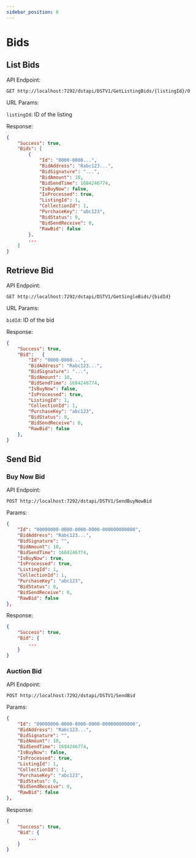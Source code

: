 ```yaml
---
sidebar_position: 8
---
```


# Bids

## List Bids


API Endpoint:

```
GET http://localhost:7292/dstapi/DSTV1/GetListingBids/{listingId}/0
```

URL Params:

`listingId`: ID of the listing


Response:
```json
{
    "Success": true,
    "Bids": [
        {
            "Id": "0000-0000...",
            "BidAddress": "Rabc123...",
            "BidSignature": "...",
            "BidAmount": 10,
            "BidSendTime": 1684246774,
            "IsBuyNow": false,
            "IsProcessed": true,
            "ListingId": 1,
            "CollectionId": 1,
            "PurchaseKey": "abc123",
            "BidStatus": 0,
            "BidSendReceive": 0,
            "RawBid": false
        },
        ...
    ]
}
```

## Retrieve Bid

API Endpoint:

```
GET http://localhost:7292/dstapi/DSTV1/GetSingleBids/{bidId}
```

URL Params:

`bidId`: ID of the bid


Response:
```json
{
    "Success": true,
    "Bid":   {
        "Id": "0000-0000...",
        "BidAddress": "Rabc123...",
        "BidSignature": "...",
        "BidAmount": 10,
        "BidSendTime": 1684246774,
        "IsBuyNow": false,
        "IsProcessed": true,
        "ListingId": 1,
        "CollectionId": 1,
        "PurchaseKey": "abc123",
        "BidStatus": 0,
        "BidSendReceive": 0,
        "RawBid": false
    },
}
```


## Send Bid

### Buy Now Bid

API Endpoint:

```
POST http://localhost:7292/dstapi/DSTV1/SendBuyNowBid
```

Params:
```json
{
    "Id": "00000000-0000-0000-0000-000000000000",
    "BidAddress": "Rabc123...",
    "BidSignature": "",
    "BidAmount": 10,
    "BidSendTime": 1684246774,
    "IsBuyNow": true,
    "IsProcessed": true,
    "ListingId": 1,
    "CollectionId": 1,
    "PurchaseKey": "abc123",
    "BidStatus": 0,
    "BidSendReceive": 0,
    "RawBid": false
},
```


Response:
```json
{
    "Success": true,
    "Bid": {
        ...
    }
}
```


### Auction Bid

API Endpoint:

```
POST http://localhost:7292/dstapi/DSTV1/SendBid
```

Params:
```json
{
    "Id": "00000000-0000-0000-0000-000000000000",
    "BidAddress": "Rabc123...",
    "BidSignature": "",
    "BidAmount": 10,
    "BidSendTime": 1684246774,
    "IsBuyNow": false,
    "IsProcessed": true,
    "ListingId": 1,
    "CollectionId": 1,
    "PurchaseKey": "abc123",
    "BidStatus": 0,
    "BidSendReceive": 0,
    "RawBid": false
},
```


Response:
```json
{
    "Success": true,
    "Bid": {
        ...
    }
}
```